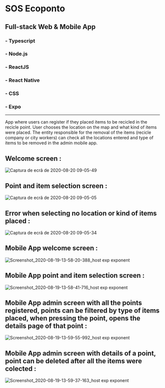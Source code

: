 # SOS Ecoponto

## Full-stack Web & Mobile App

### - Typescript
### - Node.js
### - ReactJS
### - React Native
### - CSS
### - Expo

------------------------------------------------
App where users can register if they placed items to be recicled in the recicle point.
User chooses the location on the map and what kind of items were placed. The entity responsible for the removal of
the items (recicle company or city workers) can check all the locations entered and type of items to be removed in the admin mobile app.

## Welcome screen :

![Captura de ecrã de 2020-08-20 09-05-49](https://user-images.githubusercontent.com/37440264/90739732-a4880100-e2c6-11ea-8ad5-a40afc8a3ee3.png)

## Point and item selection screen :

![Captura de ecrã de 2020-08-20 09-05-05](https://user-images.githubusercontent.com/37440264/90740424-d4370900-e2c6-11ea-8a3a-8e3cb030ac08.png)

## Error when selecting no location or kind of items placed :

![Captura de ecrã de 2020-08-20 09-05-34](https://user-images.githubusercontent.com/37440264/90740610-e153f800-e2c6-11ea-81f0-4605a5b9627c.png)

## Mobile App welcome screen :
![Screenshot_2020-08-19-13-58-20-388_host exp exponent](https://user-images.githubusercontent.com/37440264/90661327-f84f0780-e23e-11ea-91fa-6b40813336ca.jpg)

## Mobile App point and item selection screen :
![Screenshot_2020-08-19-13-58-41-716_host exp exponent](https://user-images.githubusercontent.com/37440264/90661351-013fd900-e23f-11ea-8ddf-8e4b0bcc46d5.jpg)

## Mobile App admin screen with all the points registered, points can be filtered by type of items placed, when pressing the point, opens the details page of that point :
![Screenshot_2020-08-19-13-59-55-992_host exp exponent](https://user-images.githubusercontent.com/37440264/90661425-187ec680-e23f-11ea-8396-6030b1f99016.jpg)

## Mobile App admin screen with details of a point, point can be deleted after all the items were colected :
![Screenshot_2020-08-19-13-59-37-163_host exp exponent](https://user-images.githubusercontent.com/37440264/90661379-0ac94100-e23f-11ea-95cd-be38bf58cc78.jpg)


